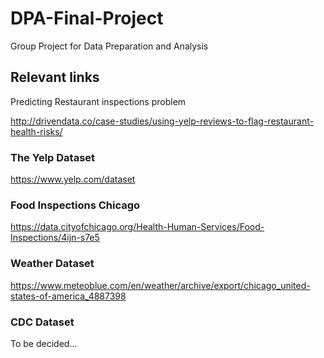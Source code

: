 # DPA-Final-Project
Group Project for Data Preparation and Analysis


## Relevant links 
Predicting Restaurant inspections problem 

http://drivendata.co/case-studies/using-yelp-reviews-to-flag-restaurant-health-risks/

### The Yelp Dataset
https://www.yelp.com/dataset

### Food Inspections Chicago
https://data.cityofchicago.org/Health-Human-Services/Food-Inspections/4ijn-s7e5

### Weather Dataset
https://www.meteoblue.com/en/weather/archive/export/chicago_united-states-of-america_4887398

### CDC Dataset
To be decided...

